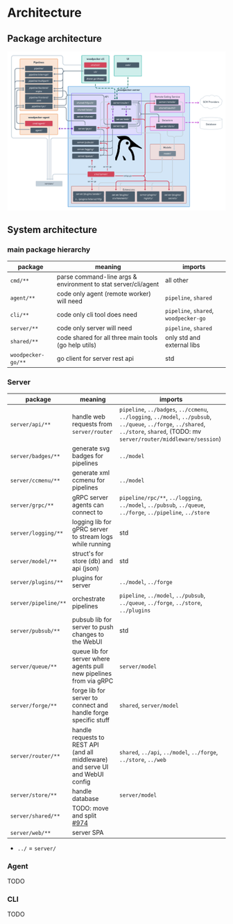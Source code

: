 # Architecture

## Package architecture

![Woodpecker architecture](./woodpecker-architecture.png)

## System architecture

### main package hierarchy

| package            | meaning                                                        | imports                               |
| ------------------ | -------------------------------------------------------------- | ------------------------------------- |
| `cmd/**`           | parse command-line args & environment to stat server/cli/agent | all other                             |
| `agent/**`         | code only agent (remote worker) will need                      | `pipeline`, `shared`                  |
| `cli/**`           | code only cli tool does need                                   | `pipeline`, `shared`, `woodpecker-go` |
| `server/**`        | code only server will need                                     | `pipeline`, `shared`                  |
| `shared/**`        | code shared for all three main tools (go help utils)           | only std and external libs            |
| `woodpecker-go/**` | go client for server rest api                                  | std                                   |

### Server

| package              | meaning                                                                             | imports                                                                                                                                                                               |
| -------------------- | ----------------------------------------------------------------------------------- | ------------------------------------------------------------------------------------------------------------------------------------------------------------------------------------- |
| `server/api/**`      | handle web requests from `server/router`                                            | `pipeline`, `../badges`, `../ccmenu`, `../logging`, `../model`, `../pubsub`, `../queue`, `../forge`, `../shared`, `../store`, `shared`, (TODO: mv `server/router/middleware/session`) |
| `server/badges/**`   | generate svg badges for pipelines                                                   | `../model`                                                                                                                                                                            |
| `server/ccmenu/**`   | generate xml ccmenu for pipelines                                                   | `../model`                                                                                                                                                                            |
| `server/grpc/**`     | gRPC server agents can connect to                                                   | `pipeline/rpc/**`, `../logging`, `../model`, `../pubsub`, `../queue`, `../forge`, `../pipeline`, `../store`                                                                           |
| `server/logging/**`  | logging lib for gPRC server to stream logs while running                            | std                                                                                                                                                                                   |
| `server/model/**`    | struct's for store (db) and api (json)                                              | std                                                                                                                                                                                   |
| `server/plugins/**`  | plugins for server                                                                  | `../model`, `../forge`                                                                                                                                                                |
| `server/pipeline/**` | orchestrate pipelines                                                               | `pipeline`, `../model`, `../pubsub`, `../queue`, `../forge`, `../store`, `../plugins`                                                                                                 |
| `server/pubsub/**`   | pubsub lib for server to push changes to the WebUI                                  | std                                                                                                                                                                                   |
| `server/queue/**`    | queue lib for server where agents pull new pipelines from via gRPC                  | `server/model`                                                                                                                                                                        |
| `server/forge/**`    | forge lib for server to connect and handle forge specific stuff                     | `shared`, `server/model`                                                                                                                                                              |
| `server/router/**`   | handle requests to REST API (and all middleware) and serve UI and WebUI config      | `shared`, `../api`, `../model`, `../forge`, `../store`, `../web`                                                                                                                      |
| `server/store/**`    | handle database                                                                     | `server/model`                                                                                                                                                                        |
| `server/shared/**`   | TODO: move and split [#974](https://github.com/woodpecker-ci/woodpecker/issues/974) |                                                                                                                                                                                       |
| `server/web/**`      | server SPA                                                                          |                                                                                                                                                                                       |

- `../` = `server/`

### Agent

TODO

### CLI

TODO
